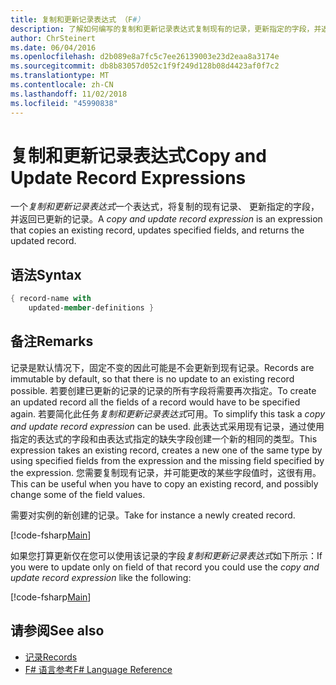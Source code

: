 ```yaml
---
title: 复制和更新记录表达式 （F#）
description: 了解如何编写的复制和更新记录表达式复制现有的记录，更新指定的字段，并返回已更新的记录。
author: ChrSteinert
ms.date: 06/04/2016
ms.openlocfilehash: d2b089e8a7fc5c7ee26139003e23d2eaa8a3174e
ms.sourcegitcommit: db8b83057d052c1f9f249d128b08d4423af0f7c2
ms.translationtype: MT
ms.contentlocale: zh-CN
ms.lasthandoff: 11/02/2018
ms.locfileid: "45990838"
---
```

# <a name="copy-and-update-record-expressions"></a><span data-ttu-id="04715-103">复制和更新记录表达式</span><span class="sxs-lookup"><span data-stu-id="04715-103">Copy and Update Record Expressions</span></span>

<span data-ttu-id="04715-104">一个*复制和更新记录表达式*一个表达式，将复制的现有记录、 更新指定的字段，并返回已更新的记录。</span><span class="sxs-lookup"><span data-stu-id="04715-104">A *copy and update record expression* is an expression that copies an existing record, updates specified fields, and returns the updated record.</span></span>

## <a name="syntax"></a><span data-ttu-id="04715-105">语法</span><span class="sxs-lookup"><span data-stu-id="04715-105">Syntax</span></span>

```fsharp
{ record-name with
    updated-member-definitions }
```

## <a name="remarks"></a><span data-ttu-id="04715-106">备注</span><span class="sxs-lookup"><span data-stu-id="04715-106">Remarks</span></span>

<span data-ttu-id="04715-107">记录是默认情况下，固定不变的因此可能是不会更新到现有记录。</span><span class="sxs-lookup"><span data-stu-id="04715-107">Records are immutable by default, so that there is no update to an existing record possible.</span></span> <span data-ttu-id="04715-108">若要创建已更新的记录的记录的所有字段将需要再次指定。</span><span class="sxs-lookup"><span data-stu-id="04715-108">To create an updated record all the fields of a record would have to be specified again.</span></span> <span data-ttu-id="04715-109">若要简化此任务*复制和更新记录表达式*可用。</span><span class="sxs-lookup"><span data-stu-id="04715-109">To simplify this task a *copy and update record expression* can be used.</span></span> <span data-ttu-id="04715-110">此表达式采用现有记录，通过使用指定的表达式的字段和由表达式指定的缺失字段创建一个新的相同的类型。</span><span class="sxs-lookup"><span data-stu-id="04715-110">This expression takes an existing record, creates a new one of the same type by using specified fields from the expression and the missing field specified by the expression.</span></span>
<span data-ttu-id="04715-111">您需要复制现有记录，并可能更改的某些字段值时，这很有用。</span><span class="sxs-lookup"><span data-stu-id="04715-111">This can be useful when you have to copy an existing record, and possibly change some of the field values.</span></span>

<span data-ttu-id="04715-112">需要对实例的新创建的记录。</span><span class="sxs-lookup"><span data-stu-id="04715-112">Take for instance a newly created record.</span></span>

[!code-fsharp[Main](../../../samples/snippets/fsharp/lang-ref-1/snippet1905.fs)]

<span data-ttu-id="04715-113">如果您打算更新仅在您可以使用该记录的字段*复制和更新记录表达式*如下所示：</span><span class="sxs-lookup"><span data-stu-id="04715-113">If you were to update only on field of that record you could use the *copy and update record expression* like the following:</span></span>

[!code-fsharp[Main](../../../samples/snippets/fsharp/lang-ref-1/snippet1906.fs)]

## <a name="see-also"></a><span data-ttu-id="04715-114">请参阅</span><span class="sxs-lookup"><span data-stu-id="04715-114">See also</span></span>

- [<span data-ttu-id="04715-115">记录</span><span class="sxs-lookup"><span data-stu-id="04715-115">Records</span></span>](records.md)
- [<span data-ttu-id="04715-116">F# 语言参考</span><span class="sxs-lookup"><span data-stu-id="04715-116">F# Language Reference</span></span>](index.md)
